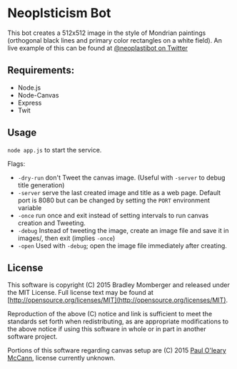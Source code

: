 # Neoplsticism Bot

This bot creates a 512x512 image in the style of Mondrian paintings (orthogonal black lines and primary color rectangles on a white field).  An live example of this can be found at [@neoplastibot on Twitter](https://twitter.com/neoplastibot)

## Requirements:

* Node.js
* Node-Canvas
* Express
* Twit

## Usage

`node app.js` to start the service.

Flags:
* `-dry-run` don't Tweet the canvas image. (Useful with `-server` to debug title generation)
* `-server` serve the last created image and title as a web page.  Default port is 8080 but can be changed by setting the `PORT` environment variable
* `-once` run once and exit instead of setting intervals to run canvas creation and Tweeting.
* `-debug` Instead of tweeting the image, create an image file and save it in images/, then exit (implies `-once`)
* `-open` Used with `-debug`; open the image file immediately after creating.


## License

This software is copyright (C) 2015 Bradley Momberger and released under the MIT License.  Full license text may be found at [http://opensource.org/licenses/MIT](http://opensource.org/licenses/MIT).

Reproduction of the above (C) notice and link is sufficient to meet the standards set forth when redistributing, as are appropriate modifications to the above notice if using this software in whole or in part in another software project.

Portions of this software regarding canvas setup are (C) 2015 [Paul O'leary McCann](https://github.com/polm), license currently unknown.